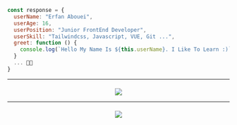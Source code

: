 ```javascript
const response = {
  userName: "Erfan Abouei",
  userAge: 16,
  userPosition: "Junior FrontEnd Developer",
  userSkill: "Tailwindcss, Javascript, VUE, Git ...",
  greet: function () {
    console.log(`Hello My Name Is ${this.userName}. I Like To Learn :)`)
  }
  ... 👨‍💻
}
```
---

<div style="padding-top: 6px; padding-inline: 6px; margin-block: 12px; text-align: center; border-radius: 8px;">
  <a href="https://skillicons.dev">
    <img src="https://skillicons.dev/icons?i=html,css,javascript,vue,bootstrap,tailwindcss,git,github,gitlab,npm,firebase,discord"/>
  </a>
</div>

---

<div style="padding-top: 6px; padding-inline: 6px; margin-block: 12px; text-align: center; border-radius: 8px;">
  <a href="https://skillicons.dev">
    <img src="https://skillicons.dev/icons?i=vscode,phpstorm"/>
  </a>
</div>
